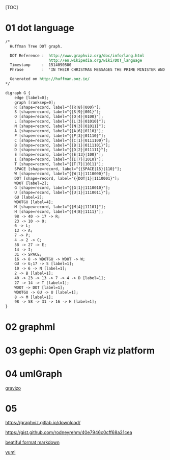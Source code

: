[TOC]

# 01 dot language

```reStructuredText
/* 
  Huffman Tree DOT graph.

  DOT Reference :  http://www.graphviz.org/doc/info/lang.html
                   http://en.wikipedia.org/wiki/DOT_language
  Timestamp     :  1514090580 
  Phrase        :  'IN THEIR CHRISTMAS MESSAGES THE PRIME MINISTER AND THE LABOUR LEADER PRAISE THOSE WHO HELP OTHERS.'

  Generated on http://huffman.ooz.ie/
*/

digraph G {
    edge [label=0];
    graph [ranksep=0];
    R [shape=record, label="{{R|8}|000}"];
    S [shape=record, label="{{S|9}|001}"];
    O [shape=record, label="{{O|4}|0100}"];
    L [shape=record, label="{{L|3}|01010}"];
    N [shape=record, label="{{N|3}|01011}"];
    A [shape=record, label="{{A|6}|0110}"];
    P [shape=record, label="{{P|3}|01110}"];
    C [shape=record, label="{{C|1}|0111100}"];
    B [shape=record, label="{{B|1}|0111101}"];
    D [shape=record, label="{{D|2}|011111}"];
    E [shape=record, label="{{E|13}|100}"];
    I [shape=record, label="{{I|7}|1010}"];
    T [shape=record, label="{{T|7}|1011}"];
    SPACE [shape=record, label="{{SPACE|15}|110}"];
    W [shape=record, label="{{W|1}|1110000}"];
    DOT [shape=record, label="{{DOT|1}|1110001}"];
    WDOT [label=2];
    G [shape=record, label="{{G|1}|1110010}"];
    U [shape=record, label="{{U|1}|1110011}"];
    GU [label=2];
    WDOTGU [label=4];
    M [shape=record, label="{{M|4}|11101}"];
    H [shape=record, label="{{H|8}|1111}"];
    98 -> 40 -> 17 -> R;
    23 -> 10 -> O;
    6 -> L;
    13 -> A;
    7 -> P;
    4 -> 2 -> C;
    58 -> 27 -> E;
    14 -> I;
    31 -> SPACE;
    16 -> 8 -> WDOTGU -> WDOT -> W;
    GU -> G;17 -> S [label=1];
    10 -> 6 -> N [label=1];
    2 -> B [label=1];
    40 -> 23 -> 13 -> 7 -> 4 -> D [label=1];
    27 -> 14 -> T [label=1];
    WDOT -> DOT [label=1];
    WDOTGU -> GU -> U [label=1];
    8 -> M [label=1];
    98 -> 58 -> 31 -> 16 -> H [label=1];
}
```



# 02 graphml

# 03 gephi: Open Graph viz platform

# 04 umlGraph 

[gravizo](http://www.gravizo.com/)

# 05 

https://graphviz.gitlab.io/download/

https://gist.github.com/rodneyrehm/40e7946c0cff68a31cea

[beatiful format markdown](https://stackedit.io/editor)

[yuml](https://yuml.me/diagram/scruffy/class/samples)